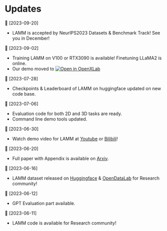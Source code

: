 # Updates

📆 [2023-09-20]

- LAMM is accepted by NeurIPS2023 Datasets & Benchmark Track! See you in December!

📆 [2023-09-02]

- Training LAMM on V100 or RTX3090 is available! Finetuning LLaMA2 is online.
- Our demo moved to [![Open in OpenXLab](https://cdn-static.openxlab.org.cn/app-center/openxlab_app.svg)](https://openxlab.org.cn/apps/detail/LAMM/LAMM)

📆 [2023-07-28]

- Checkpoints & Leaderboard of LAMM on huggingface updated on new code base.

📆 [2023-07-06]

- Evaluation code for both 2D and 3D tasks are ready.
- Command line demo tools updated.

📆 [2023-06-30]

- Watch demo video for LAMM at [Youtube](https://www.youtube.com/watch?v=M7XlIe8hhPk) or [Bilibili](https://www.bilibili.com/video/BV1kN411D7kt/)!

📆 [2023-06-20]

- Full paper with Appendix is available on [Arxiv](https://arxiv.org/abs/2306.06687).

📆 [2023-06-16]

- LAMM dataset released on [Huggingface](https://huggingface.co/datasets/openlamm/LAMM_Dataset) & [OpenDataLab](https://opendatalab.com/LAMM/LAMM) for Research community!

📆 [2023-06-12]

- GPT Evaluation part available.

📆 [2023-06-11]

- LAMM code is available for Research community!
